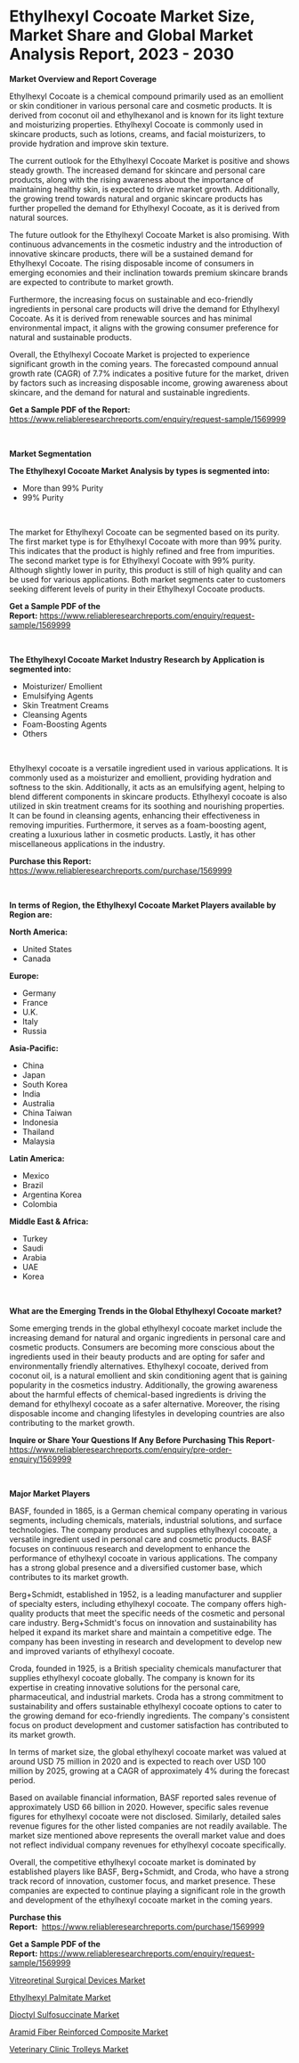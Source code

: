 <p><h1>Ethylhexyl Cocoate Market Size, Market Share and Global Market Analysis Report, 2023 - 2030</h1></p><p><strong>Market Overview and Report Coverage</strong></p>
<p><p>Ethylhexyl Cocoate is a chemical compound primarily used as an emollient or skin conditioner in various personal care and cosmetic products. It is derived from coconut oil and ethylhexanol and is known for its light texture and moisturizing properties. Ethylhexyl Cocoate is commonly used in skincare products, such as lotions, creams, and facial moisturizers, to provide hydration and improve skin texture.</p><p>The current outlook for the Ethylhexyl Cocoate Market is positive and shows steady growth. The increased demand for skincare and personal care products, along with the rising awareness about the importance of maintaining healthy skin, is expected to drive market growth. Additionally, the growing trend towards natural and organic skincare products has further propelled the demand for Ethylhexyl Cocoate, as it is derived from natural sources.</p><p>The future outlook for the Ethylhexyl Cocoate Market is also promising. With continuous advancements in the cosmetic industry and the introduction of innovative skincare products, there will be a sustained demand for Ethylhexyl Cocoate. The rising disposable income of consumers in emerging economies and their inclination towards premium skincare brands are expected to contribute to market growth.</p><p>Furthermore, the increasing focus on sustainable and eco-friendly ingredients in personal care products will drive the demand for Ethylhexyl Cocoate. As it is derived from renewable sources and has minimal environmental impact, it aligns with the growing consumer preference for natural and sustainable products.</p><p>Overall, the Ethylhexyl Cocoate Market is projected to experience significant growth in the coming years. The forecasted compound annual growth rate (CAGR) of 7.7% indicates a positive future for the market, driven by factors such as increasing disposable income, growing awareness about skincare, and the demand for natural and sustainable ingredients.</p></p>
<p><strong>Get a Sample PDF of the Report:</strong> <a href="https://www.reliableresearchreports.com/enquiry/request-sample/1569999">https://www.reliableresearchreports.com/enquiry/request-sample/1569999</a></p>
<p>&nbsp;</p>
<p><strong>Market Segmentation</strong></p>
<p><strong>The Ethylhexyl Cocoate Market Analysis by types is segmented into:</strong></p>
<p><ul><li>More than 99% Purity</li><li>99% Purity</li></ul></p>
<p>&nbsp;</p>
<p><p>The market for Ethylhexyl Cocoate can be segmented based on its purity. The first market type is for Ethylhexyl Cocoate with more than 99% purity. This indicates that the product is highly refined and free from impurities. The second market type is for Ethylhexyl Cocoate with 99% purity. Although slightly lower in purity, this product is still of high quality and can be used for various applications. Both market segments cater to customers seeking different levels of purity in their Ethylhexyl Cocoate products.</p></p>
<p><strong>Get a Sample PDF of the Report:</strong>&nbsp;<a href="https://www.reliableresearchreports.com/enquiry/request-sample/1569999">https://www.reliableresearchreports.com/enquiry/request-sample/1569999</a></p>
<p>&nbsp;</p>
<p><strong>The Ethylhexyl Cocoate Market Industry Research by Application is segmented into:</strong></p>
<p><ul><li>Moisturizer/ Emollient</li><li>Emulsifying Agents</li><li>Skin Treatment Creams</li><li>Cleansing Agents</li><li>Foam-Boosting Agents</li><li>Others</li></ul></p>
<p>&nbsp;</p>
<p><p>Ethylhexyl cocoate is a versatile ingredient used in various applications. It is commonly used as a moisturizer and emollient, providing hydration and softness to the skin. Additionally, it acts as an emulsifying agent, helping to blend different components in skincare products. Ethylhexyl cocoate is also utilized in skin treatment creams for its soothing and nourishing properties. It can be found in cleansing agents, enhancing their effectiveness in removing impurities. Furthermore, it serves as a foam-boosting agent, creating a luxurious lather in cosmetic products. Lastly, it has other miscellaneous applications in the industry.</p></p>
<p><strong>Purchase this Report:</strong>&nbsp; <a href="https://www.reliableresearchreports.com/purchase/1569999">https://www.reliableresearchreports.com/purchase/1569999</a></p>
<p>&nbsp;</p>
<p><strong>In terms of Region, the Ethylhexyl Cocoate Market Players available by Region are:</strong></p>
<p>
    <p> <strong> North America: </strong>
        <ul>
            <li>United States</li>
            <li>Canada</li>
        </ul>
        </p> 
    <p> <strong> Europe: </strong>
        <ul>
            <li>Germany</li>
            <li>France</li>
            <li>U.K.</li>
            <li>Italy</li>
            <li>Russia</li>
        </ul>
        </p> 
    <p> <strong> Asia-Pacific: </strong>
        <ul>
            <li>China</li>
            <li>Japan</li>
            <li>South Korea</li>
            <li>India</li>
            <li>Australia</li>
            <li>China Taiwan</li>
            <li>Indonesia</li>
            <li>Thailand</li>
            <li>Malaysia</li>
        </ul>
        </p> 
    <p> <strong> Latin America: </strong>
        <ul>
            <li>Mexico</li>
            <li>Brazil</li>
            <li>Argentina Korea</li>
            <li>Colombia</li>
        </ul>
        </p> 
    <p> <strong> Middle East & Africa: </strong>
        <ul>
            <li>Turkey</li>
            <li>Saudi</li>
            <li>Arabia</li>
            <li>UAE</li>
            <li>Korea</li>
        </ul>
    </p>
    </p>
<p>&nbsp;</p>
<p><strong>What are the Emerging Trends in the Global Ethylhexyl Cocoate market?</strong></p>
<p><p>Some emerging trends in the global ethylhexyl cocoate market include the increasing demand for natural and organic ingredients in personal care and cosmetic products. Consumers are becoming more conscious about the ingredients used in their beauty products and are opting for safer and environmentally friendly alternatives. Ethylhexyl cocoate, derived from coconut oil, is a natural emollient and skin conditioning agent that is gaining popularity in the cosmetics industry. Additionally, the growing awareness about the harmful effects of chemical-based ingredients is driving the demand for ethylhexyl cocoate as a safer alternative. Moreover, the rising disposable income and changing lifestyles in developing countries are also contributing to the market growth.</p></p>
<p><strong>Inquire or Share Your Questions If Any Before Purchasing This Report</strong>- <a href="https://www.reliableresearchreports.com/enquiry/pre-order-enquiry/1569999">https://www.reliableresearchreports.com/enquiry/pre-order-enquiry/1569999</a></p>
<p>&nbsp;</p>
<p><strong>Major Market Players</strong></p>
<p><p>BASF, founded in 1865, is a German chemical company operating in various segments, including chemicals, materials, industrial solutions, and surface technologies. The company produces and supplies ethylhexyl cocoate, a versatile ingredient used in personal care and cosmetic products. BASF focuses on continuous research and development to enhance the performance of ethylhexyl cocoate in various applications. The company has a strong global presence and a diversified customer base, which contributes to its market growth.</p><p>Berg+Schmidt, established in 1952, is a leading manufacturer and supplier of specialty esters, including ethylhexyl cocoate. The company offers high-quality products that meet the specific needs of the cosmetic and personal care industry. Berg+Schmidt's focus on innovation and sustainability has helped it expand its market share and maintain a competitive edge. The company has been investing in research and development to develop new and improved variants of ethylhexyl cocoate.</p><p>Croda, founded in 1925, is a British speciality chemicals manufacturer that supplies ethylhexyl cocoate globally. The company is known for its expertise in creating innovative solutions for the personal care, pharmaceutical, and industrial markets. Croda has a strong commitment to sustainability and offers sustainable ethylhexyl cocoate options to cater to the growing demand for eco-friendly ingredients. The company's consistent focus on product development and customer satisfaction has contributed to its market growth.</p><p>In terms of market size, the global ethylhexyl cocoate market was valued at around USD 75 million in 2020 and is expected to reach over USD 100 million by 2025, growing at a CAGR of approximately 4% during the forecast period.</p><p>Based on available financial information, BASF reported sales revenue of approximately USD 66 billion in 2020. However, specific sales revenue figures for ethylhexyl cocoate were not disclosed. Similarly, detailed sales revenue figures for the other listed companies are not readily available. The market size mentioned above represents the overall market value and does not reflect individual company revenues for ethylhexyl cocoate specifically.</p><p>Overall, the competitive ethylhexyl cocoate market is dominated by established players like BASF, Berg+Schmidt, and Croda, who have a strong track record of innovation, customer focus, and market presence. These companies are expected to continue playing a significant role in the growth and development of the ethylhexyl cocoate market in the coming years.</p></p>
<p><strong>Purchase this Report:</strong>&nbsp;&nbsp;<a href="https://www.reliableresearchreports.com/purchase/1569999">https://www.reliableresearchreports.com/purchase/1569999</a></p>
<p></p>
<p><strong>Get a Sample PDF of the Report:</strong>&nbsp;<a href="https://www.reliableresearchreports.com/enquiry/request-sample/1569999">https://www.reliableresearchreports.com/enquiry/request-sample/1569999</a></p>
<p><p><a href="https://www.linkedin.com/pulse/vitreoretinal-surgical-devices-market-research-report-unlocks-eckwc/">Vitreoretinal Surgical Devices Market</a></p><p><a href="https://github.com/jonneygiverf/Market-Research-Report-List-1/blob/main/ethylhexyl-palmitate-market.md">Ethylhexyl Palmitate Market</a></p><p><a href="https://github.com/dziulagalemab/Market-Research-Report-List-1/blob/main/dioctyl-sulfosuccinate-market.md">Dioctyl Sulfosuccinate Market</a></p><p><a href="https://medium.com/@lincolnfeil/aramid-fiber-reinforced-composite-market-focuses-on-market-share-size-and-projected-forecast-till-7b59c123852e">Aramid Fiber Reinforced Composite Market</a></p><p><a href="https://medium.com/@barttrantow2023/veterinary-clinic-trolleys-market-furnishes-information-on-market-share-market-trends-and-market-dce436d16491">Veterinary Clinic Trolleys Market</a></p></p>